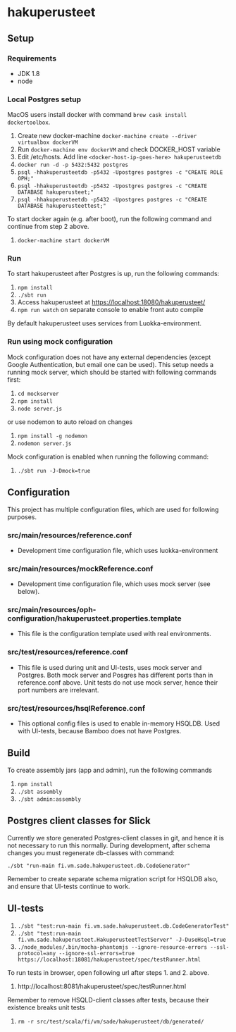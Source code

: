 # hakuperusteet

## Setup

### Requirements
* JDK 1.8
* node

### Local Postgres setup

MacOS users install docker with command `brew cask install dockertoolbox`.

1. Create new docker-machine `docker-machine create --driver virtualbox dockerVM`
2. Run `docker-machine env dockerVM` and check DOCKER_HOST variable
4. Edit /etc/hosts. Add line `<docker-host-ip-goes-here> hakuperusteetdb`
5. `docker run -d -p 5432:5432 postgres`
6. `psql -hhakuperusteetdb -p5432 -Upostgres postgres -c "CREATE ROLE OPH;"`
7. `psql -hhakuperusteetdb -p5432 -Upostgres postgres -c "CREATE DATABASE hakuperusteet;"`
8. `psql -hhakuperusteetdb -p5432 -Upostgres postgres -c "CREATE DATABASE hakuperusteettest;"`

To start docker again (e.g. after boot), run the following command and continue from step 2 above.

1. `docker-machine start dockerVM`

### Run

To start hakuperusteet after Postgres is up, run the following commands:

1. `npm install`
2. `./sbt run`
3. Access hakuperusteet at [https://localhost:18080/hakuperusteet/](https://localhost:18080/hakuperusteet/)
4. `npm run watch` on separate console to enable front auto compile

By default hakuperusteet uses services from Luokka-environment.

### Run using mock configuration

Mock configuration does not have any external dependencies (except Google Authentication, but email one can be used).
This setup needs a running mock server, which should be started with following commands first:

1. `cd mockserver`
2. `npm install`
3. `node server.js`

or use nodemon to auto reload on changes

1. `npm install -g nodemon`
2. `nodemon server.js`

Mock configuration is enabled when running the following command:

1. `./sbt run -J-Dmock=true`

## Configuration

This project has multiple configuration files, which are used for following purposes.

### src/main/resources/reference.conf

 - Development time configuration file, which uses luokka-environment

### src/main/resources/mockReference.conf

 - Development time configuration file, which uses mock server (see below).

### src/main/resources/oph-configuration/hakuperusteet.properties.template

 - This file is the configuration template used with real environments.

### src/test/resources/reference.conf

 - This file is used during unit and UI-tests, uses mock server and Postgres. Both mock server and Posgres has different ports
   than in reference.conf above. Unit tests do not use mock server, hence their port numbers are irrelevant.

### src/test/resources/hsqlReference.conf

 - This optional config files is used to enable in-memory HSQLDB. Used with UI-tests, because Bamboo does not have Postgres.

## Build

To create assembly jars (app and admin), run the following commands

1. `npm install`
2. `./sbt assembly`
3. `./sbt admin:assembly`

## Postgres client classes for Slick

Currently we store generated Postgres-client classes in git, and hence it is not necessary to run this normally.
During development, after schema changes you must regenerate db-classes with command:

`./sbt "run-main fi.vm.sade.hakuperusteet.db.CodeGenerator"`

Remember to create separate schema migration script for HSQLDB also, and ensure that UI-tests continue to work.

## UI-tests

1. `./sbt "test:run-main fi.vm.sade.hakuperusteet.db.CodeGeneratorTest"`
2. `./sbt "test:run-main fi.vm.sade.hakuperusteet.HakuperusteetTestServer" -J-DuseHsql=true`
3. `./node_modules/.bin/mocha-phantomjs --ignore-resource-errors --ssl-protocol=any --ignore-ssl-errors=true  https://localhost:18081/hakuperusteet/spec/testRunner.html`

To run tests in browser, open following url after steps 1. and 2. above.

1. http://localhost:8081/hakuperusteet/spec/testRunner.html

Remember to remove HSQLD-client classes after tests, because their existence breaks unit tests

1. `rm -r src/test/scala/fi/vm/sade/hakuperusteet/db/generated/`
